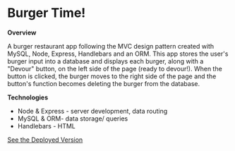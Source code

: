 # Burger Time!
**Overview**

A burger restaurant app following the MVC design pattern created with MySQL, Node, Express, Handlebars and an ORM. This app stores the user's burger input into a database and displays each burger, along with a "Devour" button, on the left side of the page (ready to devour!). When the button is clicked, the burger moves to the right side of the page and the button's function becomes deleting the burger from the database. 

**Technologies**
  * Node & Express - server development, data routing
  * MySQL & ORM- data storage/ queries
  * Handlebars -  HTML 

[See the Deployed Version](https://git.heroku.com/ivc-burger.git "Burger Time!")

